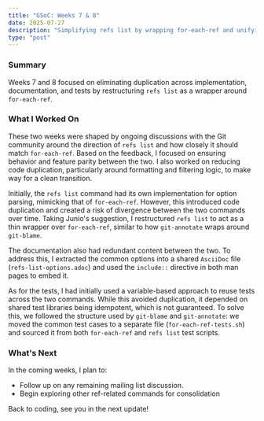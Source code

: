 ```yaml
---
title: "GSoC: Weeks 7 & 8"
date: 2025-07-27
description: "Simplifying refs list by wrapping for-each-ref and unifying code, docs, and tests."
type: "post"
---
```


### Summary

Weeks 7 and 8 focused on eliminating duplication across implementation,
documentation, and tests by restructuring `refs list` as a wrapper around
`for-each-ref`.

### What I Worked On

These two weeks were shaped by ongoing discussions with the Git community
around the direction of `refs list` and how closely it should match
`for-each-ref`. Based on the feedback, I focused on ensuring behavior and
feature parity between the two. I also worked on reducing code duplication,
particularly around formatting and filtering logic, to make way for a clean
transition.

Initially, the `refs list` command had its own implementation for option
parsing, mimicking that of `for-each-ref`. However, this introduced code
duplication and created a risk of divergence between the two commands over
time. Taking Junio's suggestion, I restructured `refs list` to act as a thin
wrapper over `for-each-ref`, similar to how `git-annotate` wraps around
`git-blame`.

The documentation also had redundant content between the two. To address this,
I extracted the common options into a shared `AsciiDoc` file
(`refs-list-options.adoc`) and used the `include::` directive in both man pages
to embed it.

As for the tests, I had initially used a variable-based approach to reuse tests
across the two commands. While this avoided duplication, it depended on shared
test libraries being idempotent, which is not guaranteed. To solve this, we
followed the structure used by `git-blame` and `git-annotate`: we moved the
common test cases to a separate file (`for-each-ref-tests.sh`) and sourced it
from both `for-each-ref` and `refs list` test scripts.

### What's Next

In the coming weeks, I plan to:

- Follow up on any remaining mailing list discussion.
- Begin exploring other ref-related commands for consolidation

Back to coding, see you in the next update!
